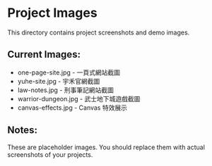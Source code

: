 # Project Images

This directory contains project screenshots and demo images.

## Current Images:

- one-page-site.jpg - 一頁式網站截圖
- yuhe-site.jpg - 宇禾官網截圖
- law-notes.jpg - 刑事筆記網站截圖
- warrior-dungeon.jpg - 武士地下城遊戲截圖
- canvas-effects.jpg - Canvas 特效展示

## Notes:

These are placeholder images. You should replace them with actual screenshots of your projects.
